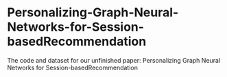 # Personalizing-Graph-Neural-Networks-for-Session-basedRecommendation
The code and dataset for our unfinished paper: Personalizing Graph Neural Networks for Session-basedRecommendation
